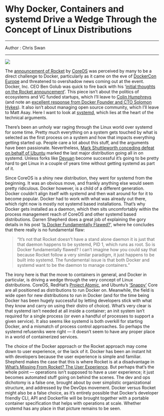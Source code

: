 
# Why Docker, Containers and systemd Drive a Wedge Through the Concept of Linux Distributions

---
Author : Chris Swan


---

![](http://docker-cn.qiniudn.com/3464834890_6d92a1ed8c_b.jpg?imageView2/1/w/400/h/400)

The [announcement of Rocket](https://coreos.com/blog/rocket/) by [CoreOS](https://coreos.com/) was perceived by many to be a direct challenge to Docker, particularly as it came on the eve of [DockerCon Europe](http://europe.dockercon.com/) and threatened to overshadow news coming out at the event. Docker, Inc. CEO Ben Golub was quick to fire back with his ‘[initial thoughts on the Rocket announcement](http://blog.docker.com/2014/12/initial-thoughts-on-the-rocket-announcement/)’. This piece isn’t about the politics of ecosystems and VC funded startups, which I’ll leave to [Colin Humphreys](http://blog.hatofmonkeys.com/blog/2014/12/03/docker) (and note an [excellent response from Docker Founder and CTO Solomon Hykes](http://blog.hatofmonkeys.com/blog/2014/12/03/docker/#comment-1723725845)). It also isn’t about managing open source community, which I’ll leave to Matt Asay. Here I want to look at [systemd](http://en.wikipedia.org/wiki/Systemd), which lies at the heart of the technical arguments.

There’s been an unholy war raging through the Linux world over systemd for some time. Pretty much everything on a system gets touched by what is selected as the first process on a system and how that impacts everything getting started up. People care a lot about this stuff, and the arguments have been passionate. Nevertheless, [Mark Shuttleworth conceding defeat on behalf of Ubuntu](http://www.markshuttleworth.com/archives/1316) marked the last major distribution going all in on systemd. Unless forks like [Devuan](https://devuan.org/) become successful it’s going to be pretty hard to get Linux in a couple of years time without getting systemd as part of it.

Since CoreOS is a shiny new distribution, they went for systemd from the beginning. It was an obvious move, and frankly anything else would seem pretty ridiculous. Docker however, is a child of a different generation. Docker couldn’t align itself with systemd and then wait around for for it to become popular. Docker had to work with what was already out there, which right now is mostly not systemd based installations. That’s why Docker gets installed as a daemon, which then sits uncomfortably within the process management reach of CoreOS and other systemd based distributions. Darren Shepherd does a great job of explaining the gory details in his post ‘[Is Docker Fundamentally Flawed?](http://www.ibuildthecloud.com/blog/2014/12/03/is-docker-fundamentally-flawed/)’, where he concludes that there really is no fundamental flaw:

> “It’s not that Rocket doesn’t have a stand alone daemon it is just that that daemon happens to be systemd, PID 1, which runs as root. So is Docker fundamentally flawed? I can’t imagine how you could say that because Rocket follow a very similar paradigm, it just happens to be built into systemd. The fundamental issue is that both Docker and systemd want to be the daemon to manage containers.”

The irony here is that the move to containers in general, and Docker in particular, is driving a wedge through the very concept of Linux distributions. CoreOS, RedHat’s [Project Atomic](http://www.projectatomic.io/), and Ubuntu’s [‘Snappy’](http://www.ubuntu.com/cloud/tools/snappy) Core are all positioned as distributions to run Docker on. Meanwhile, the field is wide open for new distributions to run in Docker (and for the time being Docker has been hugely successful by letting developers stick with what they know and carry on using their distro of choice). What’s very clear is that systemd isn’t needed at all inside a container; an init system isn’t required for a single process (or even a handful of processes to support a given service). It also seems like systemd is both overkill for starting Docker, and a mismatch of process control approaches. So perhaps the systemd refuseniks were right — it doesn’t seem to have any proper place in a world of containerized services.

The choice of the Docker approach or the Rocket approach may come down to user experience, or the lack of it. Docker has been an instant hit with developers because the user experience is simple and familiar. Shepherd makes the case that this is where Rocket is at a disadvantage in [What’s Missing From Rocket? The User Experience](http://www.ibuildthecloud.com/blog/2014/12/03/whats-missing-from-rocket-the-user-experience/). But perhaps that’s the whole point — operations isn’t supposed to have a user experience; it just becomes automated stuff going on behind the scenes. The dev and ops dichotomy is a false one, brought about by over simplistic organizational structure, and addressed by the DevOps movement. Docker versus Rocket might also be a false choice, as it’s entirely possible that Docker’s developer friendly CLI, API and Dockerfile will be brought together with a portable container specification that helps with operations at scale. Whether systemd has any place in that picture remains to be seen.
